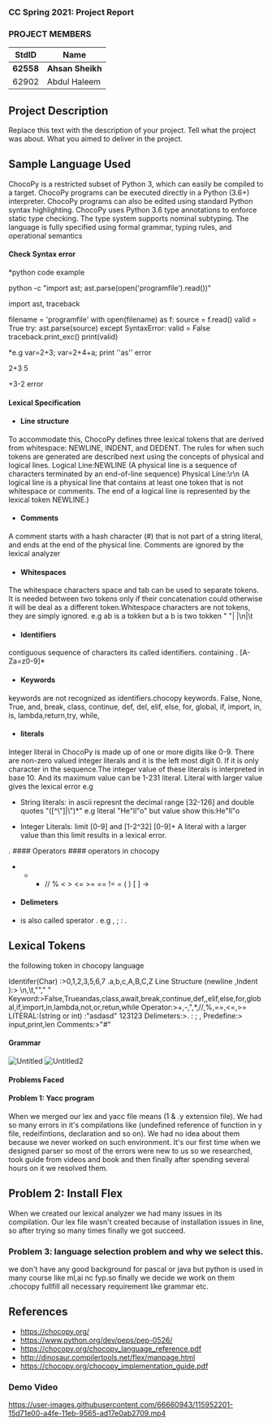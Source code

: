
### CC Spring 2021: Project Report ####
### PROJECT MEMBERS ###
StdID | Name
------------ | -------------
**62558** | **Ahsan Sheikh** <!--this is the group leader in bold-->
62902 | Abdul Haleem

<!-- Replace name and student ids with acutally group member names and ids-->
## Project Description ##
Replace this text with the description of your project. Tell what the project was about. What you aimed to deliver in the project.

## Sample Language Used ##
 ChocoPy is a restricted subset of Python 3, which can easily be compiled to a target.  ChocoPy programs can be executed directly in a Python (3.6+) interpreter. ChocoPy programs can also be edited using standard Python syntax highlighting. ChocoPy uses Python 3.6 type annotations to enforce static type checking. The type system supports nominal subtyping. The language is fully specified using formal grammar, typing rules, and operational semantics




#### Check Syntax error ####
*python code example 

python -c "import ast; ast.parse(open('programfile').read())"

import ast, traceback

filename = 'programfile'
with open(filename) as f:
    source = f.read()
valid = True
try:
    ast.parse(source)
except SyntaxError:
    valid = False
    traceback.print_exc()
print(valid)

*e.g
var=2+3; 
var=2+4+a; 
print ''as'' error


2+3
5

+3-2 error


#### Lexical Specification ####
* #### Line structure ####
 To accommodate this, ChocoPy defines three lexical
tokens that are derived from whitespace: NEWLINE, INDENT, and DEDENT. The rules for when such tokens are
generated are described next using the concepts of physical and logical lines.
 Logical Line:NEWLINE  (A physical line is a sequence of characters terminated by an end-of-line sequence)
 Physical Line:\r\n (A logical line is a physical line that contains at least one token that is not whitespace or comments. The end
of a logical line is represented by the lexical token NEWLINE.)


* #### Comments ####
A comment starts with a hash character (#) that is not part of a string literal, and ends at the end of the
physical line. Comments are ignored by the lexical analyzer


* #### Whitespaces ####
The whitespace characters space and tab can be used to separate tokens. It is needed between two tokens only if their concatenation could otherwise it will be deal as a different token.Whitespace characters are not tokens, they are simply ignored.
e.g ab is a tokken but a b is two tokken 
" "| |\n|\t

* #### Identifiers ####
contiguous sequence of characters its called identifiers. containing . [A-Za=z0-9]*


* #### Keywords ####
keywords are not recognized as identifiers.chocopy keywords.
False, None, True, and,  break, class, continue, def, del, elif, else,
 for, global, if, import, in, is, lambda,return,try, while,  

      
* ####  literals ####
Integer literal in ChocoPy is made up of one or more digits like 0-9. There are non-zero valued integer literals and it is the left most digit 0. If it is only character in the sequence.The integer value of these literals is interpreted in base 10. And its maximum value can be 1-231 literal. Literal with larger value gives the lexical error
 e.g
 * String literals: in ascii  represnt the decimal range [32-126] and double quotes 
\"([^\\"]|\\")*\" e.g literal "He\"ll\"o" but value show this:He"ll"o

 * Integer Literals: limit [0-9] and [1-2^32] [0-9]+ A literal with a larger value than this limit results in a
lexical error.



. #### Operators ####
operators in chocopy
+ - * // % < > <= >= == != = ( ) [ ]  ->

* #### Delimeters ####
* is also called sperator .
e.g , ; : .

## Lexical Tokens ##
the following token in chocopy language

Identifer(Char) :>0,1,2,3,5,6,7  .a,b,c,A,B,C,Z
Line Structure (newline ,Indent ):> \n,\t,"","	"
Keyword:>False,Trueandas,class,await,break,continue,def,,elif,else,for,global,if,import,in,lambda,not,or,retun,while
Operator:>+,-,",*,//,%,==,<=,>=
LITERAL:(string or int) :"asdasd" 123123
Delimeters:>. : ; ,
Predefine:> input,print,len
Comments:>"#"

#### Grammar ####

![Untitled](https://user-images.githubusercontent.com/66660943/115433670-3d3d9a80-a221-11eb-95b9-4476dfa18ff7.png)
![Untitled2](https://user-images.githubusercontent.com/66660943/115433657-3b73d700-a221-11eb-8555-e1c7630808f5.png)

#### Problems Faced ####

#### Problem 1: Yacc program ####
When we merged our lex and yacc file means (1 & .y extension file). We had so many errors in it's compilations like (undefined reference of function in y file, redeifintions, declaration and so on). We had no idea about them because we never worked on such environment. It's our first time when we designed parser so most of the errors were new to us so we researched, took guide from videos and book and then finally after spending several hours on it we resolved them. 

## Problem 2: Install Flex ##
When we created our lexical analyzer we had many issues in its compilation. Our lex file wasn't created because of installation issues in line, so after trying so many times finally we got succeed.
### Problem 3: language selection problem and why we select this.  ###

we don't have any good background for pascal or java but python is used in many course like ml,ai nc fyp.so finally we decide we work on them .chocopy fullfill all necessary requirement like grammar etc.
## References ##
* https://chocopy.org/
* https://www.python.org/dev/peps/pep-0526/
* https://chocopy.org/chocopy_language_reference.pdf
* http://dinosaur.compilertools.net/flex/manpage.html
* https://chocopy.org/chocopy_implementation_guide.pdf


### Demo Video ###

https://user-images.githubusercontent.com/66660943/115952201-15d71e00-a4fe-11eb-9565-ad17e0ab2709.mp4


